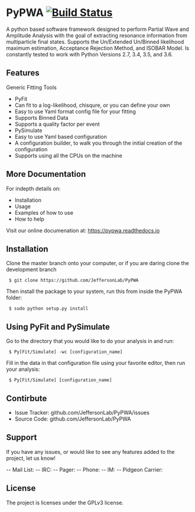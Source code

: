 PyPWA [![Build Status](https://travis-ci.org/JeffersonLab/PyPWA.svg?branch=master)](https://travis-ci.org/JeffersonLab/PyPWA)
=====

A python based software framework designed to perform Partial Wave and Amplitude Analysis with the goal of extracting resonance information from multiparticle final states.
Supports the Un/Extended Un/Binned likelihood maximum estimation, Acceptance Rejection Method, and ISOBAR Model.
Is constantly tested to work with Python Versions 2.7, 3.4, 3.5, and 3.6.

Features
--------

Generic Fitting Tools
- PyFit
 - Can fit to a log-likelihood, chisqure, or you can define your own
 - Easy to use Yaml format config file for your fitting
 - Supports Binned Data
 - Supports a quality factor per event
- PySimulate
- Easy to use Yaml based configuration
- A configuration builder, to walk you through the initial creation of the configuration
- Supports using all the CPUs on the machine

More Documentation
------------------

For indepth details on:
- Installation
- Usage
- Examples of how to use
- How to help

Visit our online documenation at: https://pypwa.readthedocs.io

Installation
------------

Clone the master branch onto your computer, or if you are daring clone the development branch

     $ git clone https://github.com/JeffersonLab/PyPWA

Then install the package to your system, run this from inside the PyPWA folder:

     $ sudo python setup.py install


Using PyFit and PySimulate
--------------------------

Go to the directory that you would like to do your analysis in and run:

     $ Py[Fit/Simulate] -wc [configuration_name]

Fill in the data in that configuration file using your favorite editor,
then run your analysis:

     $ Py[Fit/Simulate] [configuration_name]


Contirbute
----------

- Issue Tracker: github.com/JeffersonLab/PyPWA/issues
- Source Code: github.com/JeffersonLab/PyPWA

Support
-------

If you have any issues, or would like to see any features added to the project, let us know!

-- Mail List: 
-- IRC:
-- Pager:
-- Phone:
-- IM:
-- Pidgeon Carrier:

License
-------

The project is licenses under the GPLv3 license.